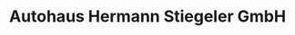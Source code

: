 ---
title: "Autohaus Hermann Stiegeler GmbH"
url: /menslage/autohaus-hermann-stiegeler-gmbh/
shop: Autohaus
---